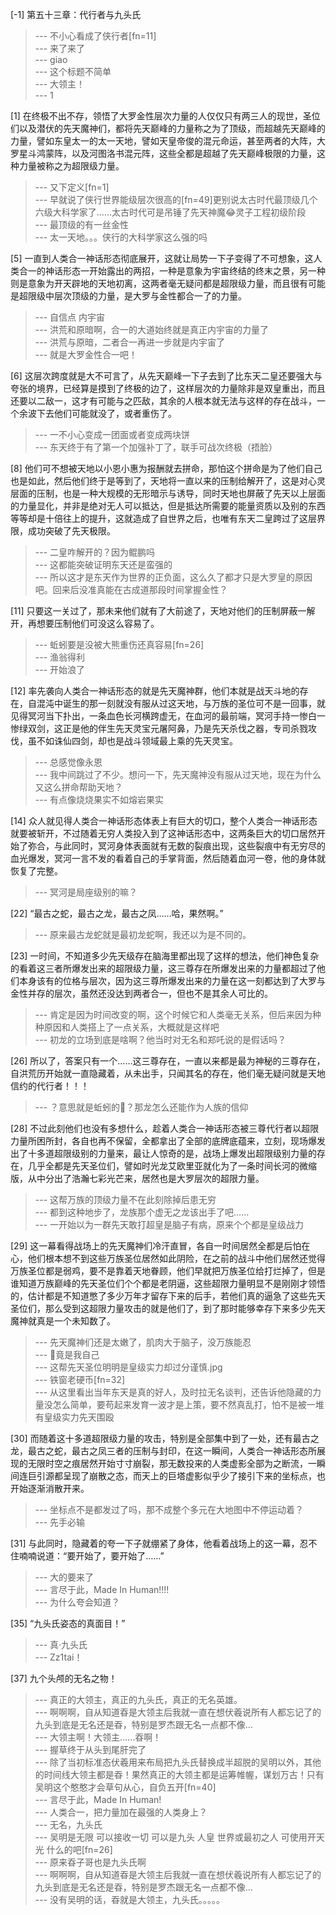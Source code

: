 
[-1] 第五十三章：代行者与九头氏
>--- 不小心看成了侠行者[fn=11]<br>
>--- 来了来了<br>
>--- giao<br>
>--- 这个标题不简单<br>
>--- 大领主！<br>
>--- 1<br>

[1] 在终极不出不存，领悟了大罗金性层次力量的人仅仅只有两三人的现世，圣位们以及潜伏的先天魔神们，都将先天巅峰的力量称之为了顶级，而超越先天巅峰的力量，譬如东皇太一的太一天地，譬如天皇帝俊的混元命运，甚至两者的大阵，大罗星斗鸿蒙阵，以及河图洛书混元阵，这些全都是超越了先天巅峰极限的力量，这种力量被称之为超限级力量。
>--- 又下定义[fn=1]<br>
>--- 早就说了侠行世界能级层次很高的[fn=49]更别说太古时代最顶级几个六级大科学家了……太古时代可是吊锤了先天神魔😂灵子工程初级阶段<br>
>--- 最顶级的有一丝金性<br>
>--- 太一天地。。。侠行的大科学家这么强的吗<br>

[5] 一直到人类合一神话形态彻底展开，这就让局势一下子变得了不可想象，这人类合一的神话形态一开始露出的两招，一种是意象为宇宙终结的终末之景，另一种则是意象为开天辟地的天地初离，这两者毫无疑问都是超限级力量，而且很有可能是超限级中层次顶级的力量，是大罗与金性都合一了的力量。
>--- 自信点 内宇宙<br>
>--- 洪荒和原暗啊，合一的大道始终就是真正内宇宙的力量了<br>
>--- 洪荒与原暗，二者合一再进一步就是内宇宙了<br>
>--- 就是大罗金性合一吧！<br>

[6] 这层次跨度就是大不可言了，从先天巅峰一下子去到了比东天二皇还要强大与夸张的境界，已经算是摸到了终极的边了，这样层次的力量除非是双皇重出，而且还要以二敌一，这才有可能与之匹敌，其余的人根本就无法与这样的存在战斗，一个余波下去他们可能就没了，或者重伤了。
>--- 一不小心变成一团面或者变成两块饼<br>
>--- 东天终于有了第一个加强补丁了，联手可战次终极（捂脸）<br>

[8] 他们可不想被天地以小恩小惠为报酬就去拼命，那怕这个拼命是为了他们自己也是如此，然后他们终于是等到了，天地将一直以来的压制给解开了，这是对心灵层面的压制，也是一种大规模的无形暗示与诱导，同时天地也屏蔽了先天以上层面的力量显化，并非是绝对无人可以抵达，但是抵达所需要的能量资质以及别的东西等等却是十倍往上的提升，这就造成了自世界之后，也唯有东天二皇跨过了这层界限，成功突破了先天极限。
>--- 二皇咋解开的？因为鲲鹏吗<br>
>--- 这都能突破证明东天还是蛮强的<br>
>--- 所以这才是东天作为世界的正负面，这么久了都才只是大罗皇的原因吧。回来后没准真能在古成道那段时间掌握金性？<br>

[11] 只要这一关过了，那未来他们就有了大前途了，天地对他们的压制屏蔽一解开，再想要压制他们可没这么容易了。
>--- 蚯蚓要是没被大熊重伤还真容易[fn=26]<br>
>--- 渔翁得利<br>
>--- 开始浪了<br>

[12] 率先袭向人类合一神话形态的就是先天魔神群，他们本就是战天斗地的存在，自混沌中诞生的那一刻就没有服从过这天地，与万族的圣位可不是一回事，就见得冥河当下扑出，一条血色长河横跨虚无，在血河的最前端，冥河手持一惨白一惨绿双剑，这正是他的伴生先天灵宝元屠阿鼻，乃是先天杀伐之器，专司杀戮攻伐，虽不如诛仙四剑，却也是战斗领域最上乘的先天灵宝。
>--- 总感觉像永恩<br>
>--- 我中间跳过了不少。想问一下，先天魔神没有服从过天地，现在为什么又这么拼命帮助天地？<br>
>--- 有点像烧烧果实不如熔岩果实<br>

[14] 众人就见得人类合一神话形态体表上有巨大的切口，整个人类合一神话形态就要被斩开，不过随着无穷人类投入到了这神话形态中，这两条巨大的切口居然开始了弥合，与此同时，冥河身体表面就有无数的裂痕出现，这些裂痕中有无穷尽的血光爆发，冥河一言不发的看着自己的手掌背面，然后随着血河一卷，他的身体就恢复了完整。
>--- 冥河是局座级别的嘛？<br>

[22] “最古之蛇，最古之龙，最古之凤……哈，果然啊。”
>--- 原来最古龙蛇就是最初龙蛇啊，我还以为是不同的。<br>

[23] 一时间，不知道多少先天级存在脑海里都出现了这样的想法，他们神色复杂的看着这三者所爆发出来的超限级力量，这三尊存在所爆发出来的力量都超过了他们本身该有的位格与层次，因为这三尊所爆发出来的力量在这一刻都达到了大罗与金性并存的层次，虽然还没达到两者合一，但也不是其余人可比的。
>--- 肯定是因为时间改变的啊，这个时候它和人类毫无关系，但后来因为种种原因和人类搭上了一点关系，大概就是这样吧<br>
>--- 初龙的立场到底是啥啊？他当时对无名和郑吒说的是假话吗？<br>

[26] 所以了，答案只有一个……这三尊存在，一直以来都是最为神秘的三尊存在，自洪荒历开始就一直隐藏着，从未出手，只闻其名的存在，他们毫无疑问就是天地信约的代行者！！！
>--- ？意思就是蚯蚓的🐶？那龙怎么还能作为人族的信仰<br>

[28] 不过此刻他们也没有多想什么，趁着人类合一神话形态被三尊代行者以超限力量所困所封，各自也再不保留，全都拿出了全部的底牌底蕴来，立刻，现场爆发出了十多道超限级别的力量来，最让人惊奇的是，战场上爆发出超限级别力量的存在，几乎全都是先天圣位们，譬如时光龙艾欧里亚就化为了一条时间长河的微缩版，从中分出了浩瀚七彩光芒来，居然也是大罗层次的超限力量。
>--- 这帮万族的顶级力量不在此刻除掉后患无穷<br>
>--- 都到这种地步了，龙族那个虚无之龙该出手了吧……<br>
>--- 一开始以为一群先天敢打超皇是脑子有病，原来个个都是皇级战力<br>

[29] 这一幕看得战场上的先天魔神们冷汗直冒，各自一时间居然全都是后怕在心，他们根本想不到这些万族圣位居然如此阴险，在之前的战斗中他们居然还觉得万族圣位都是弱鸡，要不是靠着天地眷顾，他们早就把万族圣位给打烂掉了，但是谁知道万族巅峰的先天圣位们个个都是老阴逼，这些超限力量明显不是刚刚才领悟的，估计都是不知道憋了多少万年才留存下来的后手，若他们真的逼急了这些先天圣位们，那么受到这超限力量攻击的就是他们了，到了那时能够幸存下来多少先天魔神就真是一个未知数了。
>--- 先天魔神们还是太嫩了，肌肉大于脑子，没万族能忍<br>
>--- 🤡竟是我自己<br>
>--- 这帮先天圣位明明是皇级实力却过分谨慎.jpg<br>
>--- 铁窗老硬币[fn=32]<br>
>--- 从这里看出当年东天是真的好人，及时拉无名谈判，还告诉他隐藏的力量没怎么简单，要苟起来发育一波才是上策，要不然真乱打，怕不是被一堆有皇级实力先天围殴<br>

[30] 而随着这十多道超限级力量的攻击，特别是全部集中到了一处，还有最古之龙，最古之蛇，最古之凤三者的压制与封印，在这一瞬间，人类合一神话形态所展现的无限时空之痕居然开始寸寸崩裂，那无数投来的人类虚影全部为之断流，一瞬间连巨引源都呈现了崩散之态，而天上的巨塔虚影似乎少了接引下来的坐标点，也开始逐渐消散开来。
>--- 坐标点不是都发过了吗，那不成整个多元在大地图中不停运动着？<br>
>--- 先手必输<br>

[31] 与此同时，隐藏着的夸一下子就绷紧了身体，他看着战场上的这一幕，忍不住喃喃说道：“要开始了，要开始了……”
>--- 大的要来了<br>
>--- 言尽于此，Made In Human!!!!<br>
>--- 为什么夸会知道？<br>

[35] “九头氏姿态的真面目！”
>--- 真·九头氏<br>
>--- Zz1tai！<br>

[37] 九个头颅的无名之物！
>--- 真正的大领主，真正的九头氏，真正的无名英雄。<br>
>--- 啊啊啊，自从知道昋是大领主后我就一直在想伏羲说所有人都忘记了的九头到底是无名还是昋，特别是罗杰跟无名一点都不像…<br>
>--- 大领主啊！大领主……昋啊！<br>
>--- 握草终于从头到尾肝完了<br>
>--- 除了当初标准态伏羲用来布局把九头氏替换成半超脱的吴明以外，其他的时间线大领主都是昋！果然真正的大领主都是运筹帷幄，谋划万古！只有吴明这个憨憨才会草句从心，自负五开[fn=40]<br>
>--- 言尽于此，Made In Human!<br>
>--- 人类合一，把力量加在最强的人类身上？<br>
>--- 无名，九头氏<br>
>--- 吴明是无限 可以接收一切 可以是九头 人皇 世界或最初之人 可使用开天 光 什么的吧[fn=26]<br>
>--- 原来昋子哥也是九头氏啊<br>
>--- 啊啊啊，自从知道昋是大领主后我就一直在想伏羲说所有人都忘记了的九头到底是无名还是昋，特别是罗杰跟无名一点都不像…<br>
>--- 没有吴明的话，昋就是大领主，九头氏。。。。。<br>
